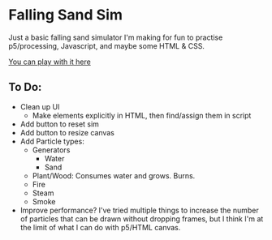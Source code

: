 # Falling Sand Sim

Just a basic falling sand simulator I'm making for fun to practise p5/processing, Javascript, and maybe some HTML & CSS.

[You can play with it here](https://obviousnonsense.github.io/FallingSand/)

##  To Do:
- Clean up UI
    - Make elements explicitly in HTML, then find/assign them in script
- Add button to reset sim
- Add button to resize canvas
- Add Particle types:
    - Generators
        - Water
        - Sand
    - Plant/Wood: Consumes water and grows. Burns.
    - Fire
    - Steam
    - Smoke
- Improve performance? I've tried multiple things to increase the number of particles that can be drawn without dropping frames, but I think I'm at the limit of what I can do with p5/HTML canvas.